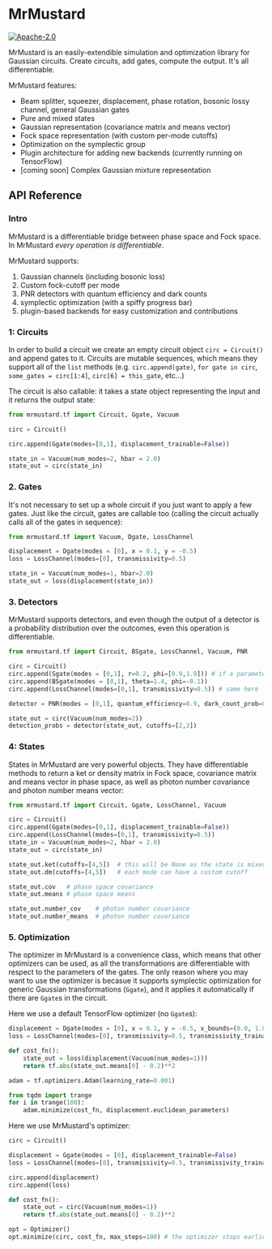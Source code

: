 # MrMustard

[![Apache-2.0](https://img.shields.io/badge/License-Apache--2.0-blue)](https://opensource.org/licenses/Apache-2.0)

MrMustard is an easily-extendible simulation and optimization library for Gaussian circuits.
Create circuits, add gates, compute the output. It's all differentiable. 

MrMustard features:
- Beam splitter, squeezer, displacement, phase rotation, bosonic lossy channel, general Gaussian gates
- Pure and mixed states
- Gaussian representation (covariance matrix and means vector)
- Fock space representation (with custom per-mode cutoffs)
- Optimization on the symplectic group
- Plugin architecture for adding new backends (currently running on TensorFlow)
- [coming soon] Complex Gaussian mixture representation 


## API Reference

### Intro
MrMustard is a differentiable bridge between phase space and Fock space. In MrMustard _every operation is differentiable_.

MrMustard supports:
1. Gaussian channels (including bosonic loss)
2. Custom fock-cutoff per mode
3. PNR detectors with quantum efficiency and dark counts
4. symplectic optimization (with a spiffy progress bar)
5. plugin-based backends for easy customization and contributions

### 1: Circuits

In order to build a circuit we create an empty circuit object `circ = Circuit()` and append gates to it. 
Circuits are mutable sequences, which means they support all of the `list` methods (e.g. `circ.append(gate)`, `for gate in circ`, `some_gates = circ[1:4]`, `circ[6] = this_gate`, etc...)

The circuit is also callable: it takes a state object representing the input and it returns the output state:

```python
from mrmustard.tf import Circuit, Ggate, Vacuum

circ = Circuit()

circ.append(Ggate(modes=[0,1], displacement_trainable=False))

state_in = Vacuum(num_modes=2, hbar = 2.0)
state_out = circ(state_in)
```

### 2. Gates
It's not necessary to set up a whole circuit if you just want to apply a few gates. Just like the circuit, gates are callable too (calling the circuit actually calls all of the gates in sequence):

```python
from mrmustard.tf import Vacuum, Dgate, LossChannel

displacement = Dgate(modes = [0], x = 0.1, y = -0.5)
loss = LossChannel(modes=[0], transmissivity=0.5)

state_in = Vacuum(num_modes=1, hbar=2.0)
state_out = loss(displacement(state_in))
```

### 3. Detectors
MrMustard supports detectors, and even though the output of a detector is a probability distribution over the outcomes, even this operation is differentiable.

```python
from mrmustard.tf import Circuit, BSgate, LossChannel, Vacuum, PNR

circ = Circuit()
circ.append(Sgate(modes = [0,1], r=0.2, phi=[0.9,1.9])) # if a parameter is not a list, its value is the same on all modes
circ.append(BSgate(modes = [0,1], theta=1.4, phi=-0.1))
circ.append(LossChannel(modes=[0,1], transmissivity=0.5)) # same here

detector = PNR(modes = [0,1], quantum_efficiency=0.9, dark_count_prob=0.01)

state_out = circ(Vacuum(num_modes=2))
detection_probs = detector(state_out, cutoffs=[2,3])
```

### 4: States
States in MrMustard are very powerful objects. They have differentiable methods to return a ket or density matrix in Fock space, covariance matrix and means vector in phase space, as well as photon number covariance and photon number means vector:
```python
from mrmustard.tf import Circuit, Ggate, LossChannel, Vacuum

circ = Circuit()
circ.append(Ggate(modes=[0,1], displacement_trainable=False))
circ.append(LossChannel(modes=[0,1], transmissivity=0.5))
state_in = Vacuum(num_modes=2, hbar = 2.0)
state_out = circ(state_in)

state_out.ket(cutoffs=[4,5])  # this will be None as the state is mixed
state_out.dm(cutoffs=[4,5])   # each mode can have a custom cutoff

state_out.cov   # phase space covariance
state_out.means # phase space means

state_out.number_cov    # photon number covariance
state_out.number_means  # photon number covariance
```

### 5. Optimization
The optimizer in MrMustard is a convenience class, which means that other optimizers can be used, as all the transformations are differentiable with respect to the parameters of the gates. The only reason where you may want to use the optimizer is becasue it supports symplectic optimization for generic Gaussian transformations (`Ggate`), and it applies it automatically if there are `Ggate`s in the circuit.

Here we use a default TensorFlow optimizer (no `Ggate`s):
```python
displacement = Dgate(modes = [0], x = 0.1, y = -0.5, x_bounds=(0.0, 1.0), x_trainable=True, y_trainable=False)
loss = LossChannel(modes=[0], transmissivity=0.5, transmissivity_trainable=False)

def cost_fn():
    state_out = loss(displacement(Vacuum(num_modes=1)))
    return tf.abs(state_out.means[0] - 0.2)**2

adam = tf.optimizers.Adam(learning_rate=0.001)

from tqdm import trange
for i in trange(100):
    adam.minimize(cost_fn, displacement.euclidean_parameters)
```

Here we use MrMustard's optimizer:
```python
circ = Circuit()

displacement = Ggate(modes = [0], displacement_trainable=False)
loss = LossChannel(modes=[0], transmissivity=0.5, transmissivity_trainable=False)

circ.append(displacement)
circ.append(loss)

def cost_fn():
    state_out = circ(Vacuum(num_modes=1))
    return tf.abs(state_out.means[0] - 0.2)**2

opt = Optimizer()
opt.minimize(circ, cost_fn, max_steps=100) # the optimizer stops earlier if the loss is stable
```